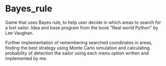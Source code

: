 # Bayes_rule
Game that uses Bayes rule, to help user decide in which areas to search for a lost sailor.
Idea and base program from the book "Real world Python" by Lee Vaughan.

Further implementation of remembering searched coordinates in areas, finding the best strategy using Monte Carlo simulation and calculating probability of detection the sailor using each menu option written and implemented by me.

